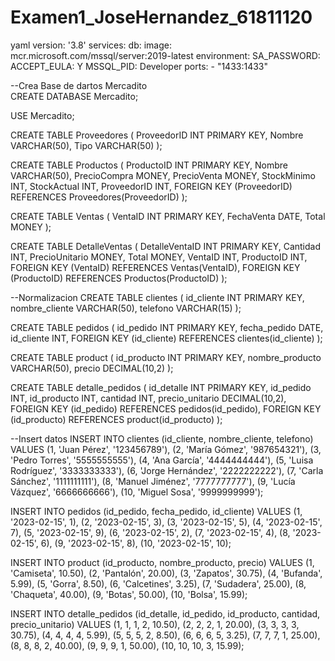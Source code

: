 # Examen1_JoseHernandez_61811120

yaml
version: '3.8'
services:
  db:
    image: mcr.microsoft.com/mssql/server:2019-latest
    environment:
      SA_PASSWORD: <Control123>
      ACCEPT_EULA: Y
      MSSQL_PID: Developer
    ports:
      - "1433:1433"

--Crea Base de dartos Mercadito     
CREATE DATABASE Mercadito;

USE Mercadito;

CREATE TABLE Proveedores (
    ProveedorID INT PRIMARY KEY,
    Nombre VARCHAR(50),
    Tipo VARCHAR(50)
);

CREATE TABLE Productos (
    ProductoID INT PRIMARY KEY,
    Nombre VARCHAR(50),
    PrecioCompra MONEY,
    PrecioVenta MONEY,
    StockMinimo INT,
    StockActual INT,
    ProveedorID INT,
    FOREIGN KEY (ProveedorID) REFERENCES Proveedores(ProveedorID)
);

CREATE TABLE Ventas (
    VentaID INT PRIMARY KEY,
    FechaVenta DATE,
    Total MONEY
);

CREATE TABLE DetalleVentas (
    DetalleVentaID INT PRIMARY KEY,
    Cantidad INT,
    PrecioUnitario MONEY,
    Total MONEY,
    VentaID INT,
    ProductoID INT,
    FOREIGN KEY (VentaID) REFERENCES Ventas(VentaID),
    FOREIGN KEY (ProductoID) REFERENCES Productos(ProductoID)
);

--Normalizacion
CREATE TABLE clientes (
  id_cliente INT PRIMARY KEY,
  nombre_cliente VARCHAR(50),
  telefono VARCHAR(15)
);

CREATE TABLE pedidos (
  id_pedido INT PRIMARY KEY,
  fecha_pedido DATE,
  id_cliente INT,
  FOREIGN KEY (id_cliente) REFERENCES clientes(id_cliente)
);

CREATE TABLE product (
  id_producto INT PRIMARY KEY,
  nombre_producto VARCHAR(50),
  precio DECIMAL(10,2)
);

CREATE TABLE detalle_pedidos (
  id_detalle INT PRIMARY KEY,
  id_pedido INT,
  id_producto INT,
  cantidad INT,
  precio_unitario DECIMAL(10,2),
  FOREIGN KEY (id_pedido) REFERENCES pedidos(id_pedido),
  FOREIGN KEY (id_producto) REFERENCES product(id_producto)
);



--Insert datos
INSERT INTO clientes (id_cliente, nombre_cliente, telefono)
VALUES 
  (1, 'Juan Pérez', '123456789'),
  (2, 'María Gómez', '987654321'),
  (3, 'Pedro Torres', '5555555555'),
  (4, 'Ana García', '4444444444'),
  (5, 'Luisa Rodríguez', '3333333333'),
  (6, 'Jorge Hernández', '2222222222'),
  (7, 'Carla Sánchez', '1111111111'),
  (8, 'Manuel Jiménez', '7777777777'),
  (9, 'Lucía Vázquez', '6666666666'),
  (10, 'Miguel Sosa', '9999999999');

INSERT INTO pedidos (id_pedido, fecha_pedido, id_cliente)
VALUES 
  (1, '2023-02-15', 1),
  (2, '2023-02-15', 3),
  (3, '2023-02-15', 5),
  (4, '2023-02-15', 7),
  (5, '2023-02-15', 9),
  (6, '2023-02-15', 2),
  (7, '2023-02-15', 4),
  (8, '2023-02-15', 6),
  (9, '2023-02-15', 8),
  (10, '2023-02-15', 10);

INSERT INTO product (id_producto, nombre_producto, precio)
VALUES 
  (1, 'Camiseta', 10.50),
  (2, 'Pantalón', 20.00),
  (3, 'Zapatos', 30.75),
  (4, 'Bufanda', 5.99),
  (5, 'Gorra', 8.50),
  (6, 'Calcetines', 3.25),
  (7, 'Sudadera', 25.00),
  (8, 'Chaqueta', 40.00),
  (9, 'Botas', 50.00),
  (10, 'Bolsa', 15.99);

INSERT INTO detalle_pedidos (id_detalle, id_pedido, id_producto, cantidad, precio_unitario)
VALUES 
  (1, 1, 1, 2, 10.50),
  (2, 2, 2, 1, 20.00),
  (3, 3, 3, 3, 30.75),
  (4, 4, 4, 4, 5.99),
  (5, 5, 5, 2, 8.50),
  (6, 6, 6, 5, 3.25),
  (7, 7, 7, 1, 25.00),
  (8, 8, 8, 2, 40.00),
  (9, 9, 9, 1, 50.00),
  (10, 10, 10, 3, 15.99);
